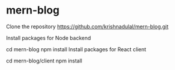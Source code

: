 # mern-blog
Clone the repository
  https://github.com/krishnadulal/mern-blog.git
  
Install packages for Node backend

 cd mern-blog
 npm install
Install packages for React client

 cd mern-blog/client
 npm install
